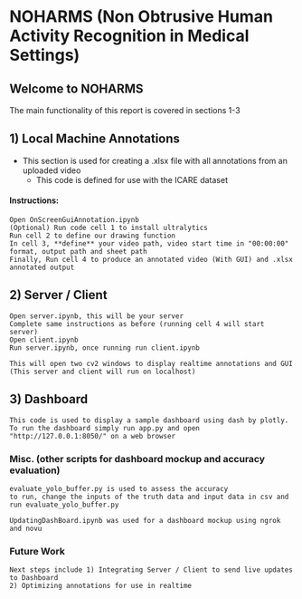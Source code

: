 # NOHARMS (Non Obtrusive Human Activity Recognition in Medical Settings)
## Welcome to NOHARMS
The main functionality of this report is covered in sections 1-3

## 1) Local Machine Annotations
- This section is used for creating a .xlsx file with all annotations from an uploaded video
	- This code is defined for use with the ICARE dataset
#### Instructions:
	Open OnScreenGuiAnnotation.ipynb
	(Optional) Run code cell 1 to install ultralytics
	Run cell 2 to define our drawing function
	In cell 3, **define** your video path, video start time in "00:00:00" format, output path and sheet path
	Finally, Run cell 4 to produce an annotated video (With GUI) and .xlsx annotated output

## 2) Server / Client
	Open server.ipynb, this will be your server
	Complete same instructions as before (running cell 4 will start server)
	Open client.ipynb
	Run server.ipynb, once running run client.ipynb

	This will open two cv2 windows to display realtime annotations and GUI
	(This server and client will run on localhost)

## 3) Dashboard
	This code is used to display a sample dashboard using dash by plotly.
	To run the dashboard simply run app.py and open "http://127.0.0.1:8050/" on a web browser

### Misc. (other scripts for dashboard mockup and accuracy evaluation)
	evaluate_yolo_buffer.py is used to assess the accuracy 
 	to run, change the inputs of the truth data and input data in csv and run evaluate_yolo_buffer.py

 	UpdatingDashBoard.ipynb was used for a dashboard mockup using ngrok and novu
  	
### Future Work
	Next steps include 1) Integrating Server / Client to send live updates to Dashboard
	2) Optimizing annotations for use in realtime
 
 	
